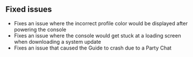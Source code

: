 ## Fixed issues
- Fixes an issue where the incorrect profile color would be displayed after powering the console
- Fixes an issue where the console would get stuck at a loading screen when downloading a system update
- Fixes an issue that caused the Guide to crash due to a Party Chat